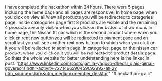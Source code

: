 I have completed the hackathon within 24 hours. There were 5 pages including the home page and all pages are responsive. In home page, when you click on view all/view all products you will be redirected to categories page. Inside cateogories page first 8 products are visible and the remaining 4 products are only visible when you click on the button of show more. In home page, the Nissan Gt car which is the second product where when you click on  rent now button you will be redirected to payment page and on scroll last you will see another rent now butoon to which when you click on it you will be rediected to admin page. In categories, page on the nissan car product, when you click on it you will be redirected to product details page. So thats the whole website for better understanding here is the linked in post: "https://www.linkedin.com/posts/jamila-yaqoob-dhedhi_giaic-genai-governorsindhit-activity-7271496590459092992-afF2?utm_source=share&utm_medium=member_desktop" 
"# heckathon-giaic" 

